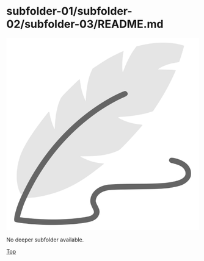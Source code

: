 subfolder-01/subfolder-02/subfolder-03/README.md
================================================

![Logo](logo-03.svg)

No deeper subfolder available.

[Top](/)

